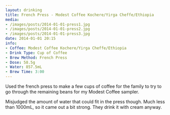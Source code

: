 ```yaml
---
layout: drinking
title: French Press - Modest Coffee Kochere/Yirga Cheffe/Ethiopia
media:
- /images/posts/2014-01-01-press1.jpg
- /images/posts/2014-01-01-press2.jpg
- /images/posts/2014-01-01-press3.jpg
date: 2014-01-01 20:15
info:
- Coffee: Modest Coffee Kochere/Yirga Cheffe/Ethiopia
- Drink Type: Cup of Coffee
- Brew Method: French Press
- Dose: 58.5g
- Water: 857.5mL
- Brew Time: 3:00
---
```

Used the french press to make a few cups of coffee for the family to
try to go through the remaining beans for my Modest Coffee sampler.

Misjudged the amount of water that could fit in the press though. Much
less than 1000mL, so it came out a bit strong. They drink it with
cream anyway.
